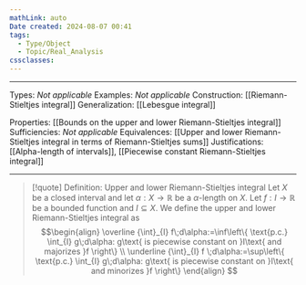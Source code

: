 ```yaml
---
mathLink: auto
Date created: 2024-08-07 00:41
tags:
  - Type/Object
  - Topic/Real_Analysis
cssclasses:
---
```


---  

Types: _Not applicable_
Examples: _Not applicable_
Construction: [[Riemann-Stieltjes integral]]
Generalization: [[Lebesgue integral]]

Properties: [[Bounds on the upper and lower Riemann-Stieltjes integral]]
Sufficiencies: _Not applicable_
Equivalences: [[Upper and lower Riemann-Stieltjes integral in terms of Riemann-Stieltjes sums]]
Justifications: [[Alpha-length of intervals]], [[Piecewise constant Riemann-Stieltjes integral]]

---

> [!quote] Definition: Upper and lower Riemann-Stieltjes integral
> Let $X$ be a closed interval and let $\alpha:X\to \mathbb{R}$ be a $\alpha$-length on $X$. Let $f:I\to \mathbb{R}$ be a bounded function and $I\subseteq X$. We define the upper and lower Riemann-Stieltjes integral as$$\begin{align} \overline {\int}_{I} f\;d\alpha:=\inf\left\{ \text{p.c.} \int_{I} g\;d\alpha: g\text{ is piecewise constant on }I\text{ and majorizes }f \right\} \\ \underline {\int}_{I} f \;d\alpha:=\sup\left\{ \text{p.c.} \int_{I} g\;d\alpha: g\text{ is piecewise constant on }I\text{ and minorizes }f \right\}   \end{align}  $$



